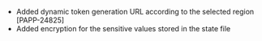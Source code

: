 * Added dynamic token generation URL according to the selected region [PAPP-24825]
* Added encryption for the sensitive values stored in the state file